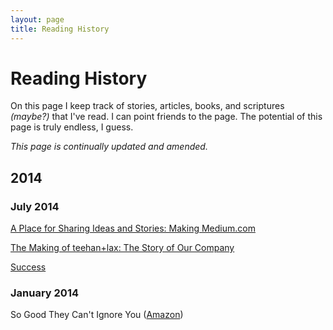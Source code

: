 ```yaml
---
layout: page
title: Reading History
---
```


# Reading History

On this page I keep track of stories, articles, books, and scriptures *(maybe?)* that I've read. I can point friends to the page. The potential of this page is truly endless, I guess.

*This page is continually updated and amended.*


## 2014

### July 2014

[A Place for Sharing Ideas and Stories: Making Medium.com](http://www.teehanlax.com/story/medium/)

[The Making of teehan+lax: The Story of Our Company](http://www.teehanlax.com/story/teehan-lax/)

[Success](http://www.teehanlax.com/blog/success/)



### January 2014

So Good They Can't Ignore You ([Amazon](http://www.amazon.com/Good-They-Cant-Ignore-You/dp/1455509124))